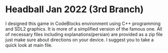  # Headball Jan 2022 (3rd Branch)
 I designed this game in CodeBlocks environment using C++ 
 programming and SDL2 graphics. It is more of a simplified
 version of the famous one. All of necessary files including
 explanations(persian) are provided as a zip file just make 
 sure about directions on your device. I suggest you to take
 a quick look at main file.

